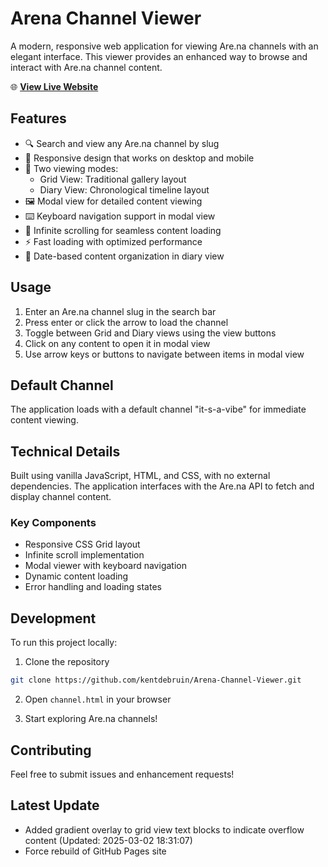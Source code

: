 # Arena Channel Viewer

A modern, responsive web application for viewing Are.na channels with an elegant interface. This viewer provides an enhanced way to browse and interact with Are.na channel content.

🌐 **[View Live Website](https://kentdebruin.github.io/Arena-Channel-Viewer/)**

## Features

- 🔍 Search and view any Are.na channel by slug
- 📱 Responsive design that works on desktop and mobile
- 👀 Two viewing modes:
  - Grid View: Traditional gallery layout
  - Diary View: Chronological timeline layout
- 🖼️ Modal view for detailed content viewing
- ⌨️ Keyboard navigation support in modal view
- 🔄 Infinite scrolling for seamless content loading
- ⚡ Fast loading with optimized performance
- 📅 Date-based content organization in diary view

## Usage

1. Enter an Are.na channel slug in the search bar
2. Press enter or click the arrow to load the channel
3. Toggle between Grid and Diary views using the view buttons
4. Click on any content to open it in modal view
5. Use arrow keys or buttons to navigate between items in modal view

## Default Channel

The application loads with a default channel "it-s-a-vibe" for immediate content viewing.

## Technical Details

Built using vanilla JavaScript, HTML, and CSS, with no external dependencies. The application interfaces with the Are.na API to fetch and display channel content.

### Key Components

- Responsive CSS Grid layout
- Infinite scroll implementation
- Modal viewer with keyboard navigation
- Dynamic content loading
- Error handling and loading states

## Development

To run this project locally:

1. Clone the repository
```bash
git clone https://github.com/kentdebruin/Arena-Channel-Viewer.git
```

2. Open `channel.html` in your browser

3. Start exploring Are.na channels!

## Contributing

Feel free to submit issues and enhancement requests!

## Latest Update
- Added gradient overlay to grid view text blocks to indicate overflow content (Updated: 2025-03-02 18:31:07)
- Force rebuild of GitHub Pages site 
